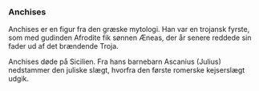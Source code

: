 ### Anchises


Anchises er en figur fra den græske mytologi. Han var en trojansk fyrste, som med gudinden Afrodite fik sønnen Æneas, der år senere reddede sin fader ud af det brændende Troja.

Anchises døde på Sicilien. Fra hans barnebarn Ascanius (Julius) nedstammer den juliske slægt, hvorfra den første romerske kejserslægt udgik.